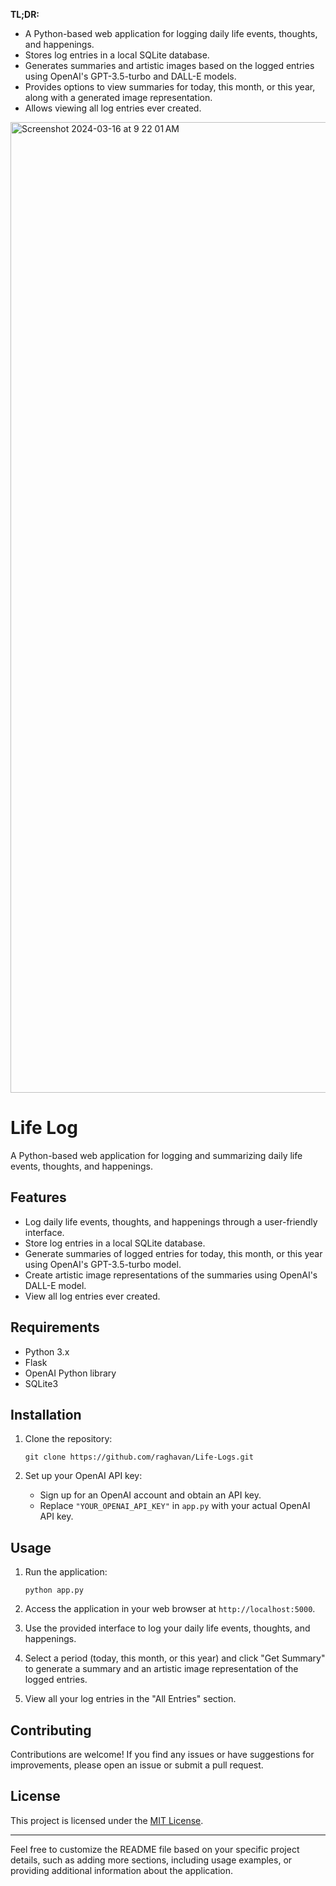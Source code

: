 **TL;DR:**
- A Python-based web application for logging daily life events, thoughts, and happenings.
- Stores log entries in a local SQLite database.
- Generates summaries and artistic images based on the logged entries using OpenAI's GPT-3.5-turbo and DALL-E models.
- Provides options to view summaries for today, this month, or this year, along with a generated image representation.
- Allows viewing all log entries ever created.

<img width="1553" alt="Screenshot 2024-03-16 at 9 22 01 AM" src="https://github.com/raghavan/Life-Logs/assets/131585/bd2f84cc-ab85-4752-a932-dbe7275ac0cc">


# Life Log

A Python-based web application for logging and summarizing daily life events, thoughts, and happenings.

## Features

- Log daily life events, thoughts, and happenings through a user-friendly interface.
- Store log entries in a local SQLite database.
- Generate summaries of logged entries for today, this month, or this year using OpenAI's GPT-3.5-turbo model.
- Create artistic image representations of the summaries using OpenAI's DALL-E model.
- View all log entries ever created.

## Requirements

- Python 3.x
- Flask
- OpenAI Python library
- SQLite3

## Installation

1. Clone the repository:

   ```
   git clone https://github.com/raghavan/Life-Logs.git
   ```

2. Set up your OpenAI API key:

   - Sign up for an OpenAI account and obtain an API key.
   - Replace `"YOUR_OPENAI_API_KEY"` in `app.py` with your actual OpenAI API key.

## Usage

1. Run the application:

   ```
   python app.py
   ```

2. Access the application in your web browser at `http://localhost:5000`.

3. Use the provided interface to log your daily life events, thoughts, and happenings.

4. Select a period (today, this month, or this year) and click "Get Summary" to generate a summary and an artistic image representation of the logged entries.

5. View all your log entries in the "All Entries" section.

## Contributing

Contributions are welcome! If you find any issues or have suggestions for improvements, please open an issue or submit a pull request.

## License

This project is licensed under the [MIT License](LICENSE).

---

Feel free to customize the README file based on your specific project details, such as adding more sections, including usage examples, or providing additional information about the application.
